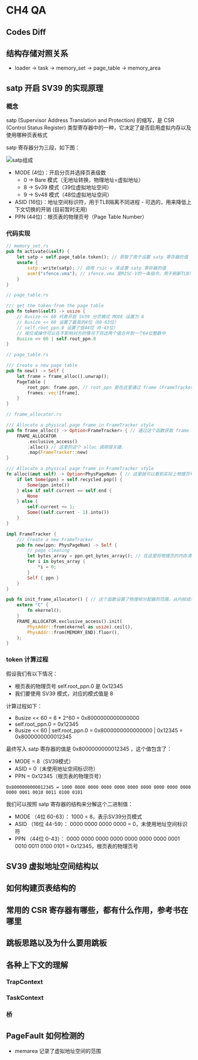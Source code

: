 # CH4 QA

## Codes Diff

## 结构存储对照关系

- loader -> task -> memory_set -> page_table -> memory_area

## satp 开启 SV39 的实现原理

### 概念

satp (Supervisor Address Translation and Protection) 的缩写，是 CSR (Control Status Register) 类型寄存器中的一种，它决定了是否启用虚拟内存以及使用哪种页表格式

satp 寄存器分为三段，如下图：

![satp组成](https://learningos.cn/os-lectures/lec5/figs/satp.png)

- MODE (4位)：开启分页并选择页表级数
    - 0 -> Bare 模式（无地址转换，物理地址=虚拟地址）
    - 8 -> Sv39 模式（39位虚拟地址空间）
    - 9 -> Sv48 模式（48位虚拟地址空间）
- ASID (16位)：地址空间标识符，用于TLB隔离不同进程 - 可选的，用来降低上下文切换的开销 (目前暂时无用)
- PPN (44位)：根页表的物理页号（Page Table Number）

### 代码实现

```rs
// memory_set.rs
pub fn activate(&self) {
    let satp = self.page_table.token(); // 获取了用于设置 satp 寄存器的值
    unsafe {
        satp::write(satp); // 调用 rsic-v 库设置 satp 寄存器的值
        asm!("sfence.vma"); // sfence.vma 是RISC-V的一条指令，用于刷新TLB(Translation Lookaside Buffer)缓存。当页表发生变化时，需要执行这条指令以确保CPU不会使用过时的地址转换信息。
    }
}
```

```rs
// page_table.rs

/// get the token from the page table
pub fn token(&self) -> usize {
    // 8usize << 60 代表开启 SV39 分页模式 MODE 设置为 8
    // 8usize << 60 设置了最高的4位（60-63位）
    // self.root_ppn.0 设置了低44位（0-43位）
    // 按位或操作可以在不影响对方的情况下将这两个值合并到一个64位整数中
    8usize << 60 | self.root_ppn.0 
}
```

```rs
// page_table.rs

/// Create a new page table
pub fn new() -> Self {
    let frame = frame_alloc().unwrap();
    PageTable {
        root_ppn: frame.ppn, // root_ppn 是在这里通过 frame (FrameTracker) 获取到的
        frames: vec![frame],
    }
}
```

```rs
// frame_allocator.rs

/// Allocate a physical page frame in FrameTracker style
pub fn frame_alloc() -> Option<FrameTracker> { // 通过这个函数获取 frame (FrameTracker)
    FRAME_ALLOCATOR
        .exclusive_access()
        .alloc() // 这里的这个 alloc 调用很关键，
        .map(FrameTracker::new)
}

/// Allocate a physical page frame in FrameTracker style
fn alloc(&mut self) -> Option<PhysPageNum> { // 这里就可以看到实际上物理页号是按照什么规则创建和维护的
    if let Some(ppn) = self.recycled.pop() {
        Some(ppn.into())
    } else if self.current == self.end {
        None
    } else {
        self.current += 1;
        Some((self.current - 1).into())
    }
}

impl FrameTracker {
    /// Create a new FrameTracker
    pub fn new(ppn: PhysPageNum) -> Self {
        // page cleaning
        let bytes_array = ppn.get_bytes_array(); // 在这里将物理页的内存清零
        for i in bytes_array {
            *i = 0;
        }
        Self { ppn }
    }
}

pub fn init_frame_allocator() { // 这个函数设置了物理帧分配器的范围，从内核结束地址 ekernel 到内存结束地址 MEMORY_END
    extern "C" {
        fn ekernel();
    }
    FRAME_ALLOCATOR.exclusive_access().init(
        PhysAddr::from(ekernel as usize).ceil(),
        PhysAddr::from(MEMORY_END).floor(),
    );
}
```

### token 计算过程

假设我们有以下情况：

- 根页表的物理页号 self.root_ppn.0 是 0x12345
- 我们要使用 SV39 模式，对应的模式值是 8

计算过程如下：

- 8usize << 60 = 8 * 2^60 = 0x8000000000000000
- self.root_ppn.0 = 0x12345
- 8usize << 60 | self.root_ppn.0 = 0x8000000000000000 | 0x12345 = 0x8000000000012345

最终写入 satp 寄存器的值是 0x8000000000012345 ，这个值包含了：

- MODE = 8（SV39模式）
- ASID = 0（未使用地址空间标识符）
- PPN = 0x12345（根页表的物理页号）

```
0x8000000000012345 = 1000 0000 0000 0000 0000 0000 0000 0000 0000 0000 0000 0001 0010 0011 0100 0101
```

我们可以按照 satp 寄存器的结构来分解这个二进制值：

- MODE （4位 60-63）： 1000 = 8，表示SV39分页模式
- ASID （16位 44-59）： 0000 0000 0000 0000 = 0，未使用地址空间标识符
- PPN （44位 0-43）： 0000 0000 0000 0000 0000 0000 0000 0001 0010 0011 0100 0101 = 0x12345，根页表的物理页号


## SV39 虚拟地址空间结构以

## 如何构建页表结构的

## 常用的 CSR 寄存器有哪些，都有什么作用，参考书在哪里

## 跳板思路以及为什么要用跳板

## 各种上下文的理解

### TrapContext

### TaskContext

### 桥

## PageFault 如何检测的

- memarea 记录了虚拟地址空间的范围

